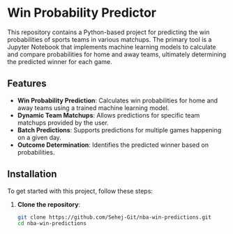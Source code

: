 # Win Probability Predictor

This repository contains a Python-based project for predicting the win probabilities of sports teams in various matchups. The primary tool is a Jupyter Notebook that implements machine learning models to calculate and compare probabilities for home and away teams, ultimately determining the predicted winner for each game.

## Features

- **Win Probability Prediction**: Calculates win probabilities for home and away teams using a trained machine learning model.
- **Dynamic Team Matchups**: Allows predictions for specific team matchups provided by the user.
- **Batch Predictions**: Supports predictions for multiple games happening on a given day.
- **Outcome Determination**: Identifies the predicted winner based on probabilities.

## Installation

To get started with this project, follow these steps:

1. **Clone the repository**:
   ```bash
   git clone https://github.com/Sehej-Git/nba-win-predictions.git
   cd nba-win-predictions
